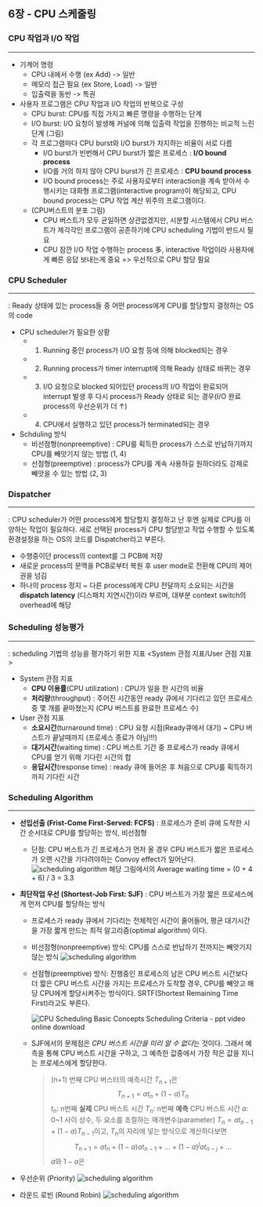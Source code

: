 ## 6장 - CPU 스케줄링
### CPU 작업과 I/O 작업
---
- 기계어 명령  
   - CPU 내에서 수행 (ex Add)              -> 일반
   - 메모리 접근 필요 (ex Store, Load) -> 일반
   - 입출력을 동반 -> 특권
 - 사용자 프로그램은 CPU 작업과 I/O 작업의 반복으로 구성  
   - CPU burst: CPU를 직접 가지고 빠른 명령을 수행하는 단계
   - I/O burst: I/O 요청이 발생해 커널에 의해 입출력 작업을 진행하는 비교적 느린 단계
  (그림)
   - 각 프로그램마다 CPU burst와 I/O burst가 차지하는 비율이 서로 다름
     - I/O burst가 빈번해서 CPU burst가 짧은 프로세스 : **I/O bound process**
     - I/O를 거의 하지 않아 CPU burst가 긴 프로세스 : **CPU bound process**
     - I/O bound process는 주로 사용자로부터 interaction을 계속 받아서 수행시키는 대화형 프로그램(interactive program)이 해당되고, CPU bound process는 CPU 작업 계산 위주의 프로그램이다.
    - (CPU버스트의 분포 그림) 
      - CPU 버스트가 모두 균일하면 상관없겠지만, 시분할 시스템에서 CPU 버스트가 제각각인 프로그램이 공존하기에 CPU scheduling 기법이 반드시 필요
      -  CPU 잠깐 I/O 작업 수행하는 process 多, interactive 작업이라 사용자에게 빠른 응답 보내는게 중요 => 우선적으로 CPU 할당 필요
      
### CPU Scheduler
 ---
  : Ready 상태에 있는 process들 중 어떤 process에게 CPU를 할당할지 결정하는 OS의 code
 - CPU scheduler가 필요한 상황
    - 1. Running 중인 process가 I/O 요청 등에 의해 blocked되는 경우
    - 2. Running process가 timer interrupt에 의해 Ready 상태로 바뀌는 경우
    - 3. I/O 요청으로 blocked 되어있던 process의 I/O 작업이 완료되어 interrupt 발생 후 다시 process가 Ready 상태로 되는 경우(I/O 완료 process의 우선순위가 더 ↑)
    - 4. CPU에서 실행하고 있던 process가 terminated되는 경우
- Schduling 방식
  - 비선점형(nonpreemptive) : CPU를 획득한 process가 스스로 반납하기까지 CPU를 빼앗기지 않는 방법 (1, 4)
  - 선점형(preemptive) : process가 CPU를 계속 사용하길 원하더라도 강제로 빼앗을 수 있는 방법 (2, 3)
### Dispatcher
---
: CPU scheduler가 어떤 process에게 할당할지 결정하고 난 후엔 실제로 CPU를 이양하는 작업이 필요하다. 새로 선택된 process가 CPU 할당받고 작업 수행할 수 있도록 환경설정을 하는 OS의 코드를 Dispatcher라고 부른다.
- 수행중이던 process의 context를 그 PCB에 저장
- 새로운 process의 문맥을 PCB로부터 복원 후 user mode로 전환해 CPU의 제어권을 넘김
- 하나의 process 정지 ~ 다른 process에게 CPU 전달까지 소요되는 시간을 **dispatch latency** (디스패치 지연시간)이라 부르며, 대부분 context switch의 overhead에 해당
### Scheduling 성능평가
---
: scheduling 기법의 성능을 평가하기 위한 지표 <System 관점 지표/User 관점 지표>
- System 관점 지표
   - **CPU 이용률**(CPU utilization)
    : CPU가 일을 한 시간의 비율
   - **처리량**(throughput)
   : 주어진 시간동안 ready 큐에서 기다리고 있던 프로세스 중 몇 개를 끝마쳤는지 (CPU 버스트를 완료한 프로세스 수)
- User 관점 지표
   - **소요시간**(turnaround time)
    : CPU 요청 시점(Ready큐에서 대기) ~ CPU 버스트가 끝날때까지 (프로세스 종료가 아님!!!) 
   - **대기시간**(waiting time)
   : CPU 버스트 기간 중 프로세스가 ready 큐에서 CPU를 얻기 위해 기다린 시간의 합
   - **응답시간**(response time)
  : ready 큐에 들어온 후 처음으로 CPU를 획득하기까지 기다린 시간


### Scheduling Algorithm
---
- **선입선출 (Frist-Come First-Served: FCFS)**
 : 프로세스가 준비 큐에 도착한 시간 순서대로 CPU를 할당하는 방식, 비선점형
   - 단점: CPU 버스트가 긴 프로세스가 먼저 올 경우 CPU 버스트가 짧은 프로세스가 오랜 시간을 기다려야하는 Convoy effect가 일어난다.
  ![scheduling algorithm](https://i2.wp.com/sciencerack.com/wp-content/uploads/2018/12/fcfs-min.jpg?resize=352%2C297&ssl=1)
	해당 그림에서의 Average waiting time = (0 + 4 + 6) / 3 = 3.3
- **최단작업 우선 (Shortest-Job First: SJF)**
 : CPU 버스트가 가장 짧은 프로세스에게 먼저 CPU를 할당하는 방식
   - 프로세스가 ready 큐에서 기다리는 전체적인 시간이 줄어들어, 평균 대기시간을 가장 짧게 만드는 최적 알고리즘(optimal algorithm) 이다.
   - 비선점형(nonpreemptive) 방식: CPU를 스스로 반납하기 전까지는 빼앗기지 않는 방식
   ![scheduling algorithm](https://i0.wp.com/sciencerack.com/wp-content/uploads/2018/12/SJF-min.jpg?resize=372%2C309&ssl=1)
  - 선점형(preemptive) 방식: 진행중인 프로세스의 남은 CPU 버스트 시간보다 더 짧은 CPU 버스트 시간을 가지는 프로세스가 도착할 경우, CPU를 빼앗고 해당 CPU에게 할당시켜주는 방식이다. SRTF(Shortest Remaining Time First)라고도 부른다.
  
      ![CPU Scheduling Basic Concepts Scheduling Criteria - ppt video online  download](https://slideplayer.com/slide/5264072/16/images/18/Example+for+Preemptive+SJF+%28SRTF%29.jpg)

  - SJF에서의 문제점은 *CPU 버스트 시간을 미리 알 수 없다*는 것이다. 그래서 예측을 통해 CPU 버스트 시간을 구하고, 그 예측한 값중에서 가장 작은 값을 지니는 프로세스에게 할당한다.
    > (n+1) 번째 CPU 버스터의 예측시간 $T_{n+1}$은 $$T_{n+1}  = at_n + (1 - a)T_n$$
    $t_n$: n번째 **실제** CPU 버스트 시간 $T_n$: n번째 **예측** CPU 버스트 시간
    $a$: 0~1 사이 상수, 두 요소를 조절하는 매개변수(parameter)
    $T_n=at_{n-1} + (1 - a)T_{n-1}$이고, $T_n$의 자리에 넣는 방식으로 계산하다보면
    $$T_{n+1}  = at_n + (1 - a)at_{n-1} +  ... + (1-a)^jat_{n-j} + ...$$
    $a$와 $1-a$은  

- 우선순위 (Priority)
    ![scheduling algorithm](https://i0.wp.com/sciencerack.com/wp-content/uploads/2018/12/prrs-min.jpg?resize=300%2C252&ssl=1)
- 라운드 로빈 (Round Robin)
  ![scheduling algorithm](https://i0.wp.com/sciencerack.com/wp-content/uploads/2018/12/rr-min.jpg?resize=315%2C313&ssl=1)